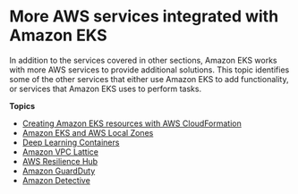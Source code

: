 # More AWS services integrated with Amazon EKS<a name="eks-integrations"></a>

In addition to the services covered in other sections, Amazon EKS works with more AWS services to provide additional solutions\. This topic identifies some of the other services that either use Amazon EKS to add functionality, or services that Amazon EKS uses to perform tasks\.

**Topics**
+ [Creating Amazon EKS resources with AWS CloudFormation](creating-resources-with-cloudformation.md)
+ [Amazon EKS and AWS Local Zones](local-zones.md)
+ [Deep Learning Containers](deep-learning-containers.md)
+ [Amazon VPC Lattice](integration-vpc-lattice.md)
+ [AWS Resilience Hub](integration-resilience-hub.md)
+ [Amazon GuardDuty](integration-guardduty.md)
+ [Amazon Detective](integration-detective.md)